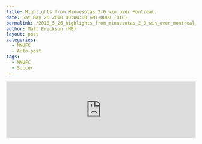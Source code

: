 ```yaml
---
title: Highlights from Minnesotas 2-0 win over Montreal.
date: Sat May 26 2018 00:00:00 GMT+0000 (UTC)
permalink: /2018_5_26_highlights_from_minnesotas_2_0_win_over_montreal_md
author: Matt Erickson (ME)
layout: post
categories:
  - MNUFC
  - Auto-post
tags:
  - MNUFC
  - Soccer
---
```

<div class='soccer-video-wrapper'>
<iframe class='soccer-video' width='100%' height='auto' frameborder='0' allowfullscreen src="https://www.mnufc.com/iframe-video?brightcove_id=5790101196001&brightcove_player_id=default&brightcove_account_id=5534894110001"></iframe>
</div>